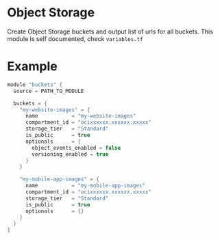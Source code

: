 # Object Storage

Create Object Storage buckets and output list of urls for all buckets. This module is self documented, check `variables.tf`


# Example
```h
module "buckets" {
  source = PATH_TO_MODULE

  buckets = {
    "my-website-images" = {
      name           = "my-website-images"
      compartment_id = "ocixxxxxx.xxxxxx.xxxxx"
      storage_tier   = "Standard"
      is_public      = true
      optionals      = {
        object_events_enabled = false 
        versioning_enabled = true
      }
    }

    "my-mobile-app-images" = {
      name           = "my-mobile-app-images"
      compartment_id = "ocixxxxxx.xxxxxx.xxxxx"
      storage_tier   = "Standard"
      is_public      = true
      optionals      = {}
    }
  }
}
```